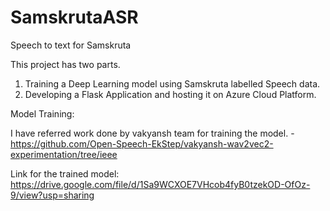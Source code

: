 # SamskrutaASR

Speech to text for Samskruta

This project has two parts.
1. Training a Deep Learning model using Samskruta labelled Speech data.
2. Developing a Flask Application and hosting it on Azure Cloud Platform.

Model Training:

I have referred work done by vakyansh team for training the model. - https://github.com/Open-Speech-EkStep/vakyansh-wav2vec2-experimentation/tree/ieee

Link for the trained model: https://drive.google.com/file/d/1Sa9WCXOE7VHcob4fyB0tzekOD-OfOz-9/view?usp=sharing
